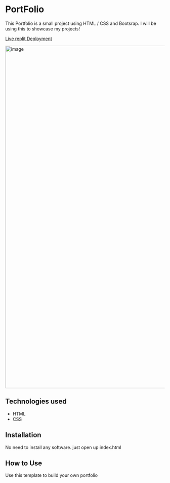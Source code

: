 # PortFolio
This Portfolio is a small project using HTML / CSS and Bootsrap. I will be using this to showcase my projects!

[Live replit Deployment](https://portfolio.rayg11.repl.co/)


 <img width="1080" alt="image" src="">

## Technologies used

* HTML
* CSS

## Installation

No need to install any software. just open up index.html

## How to Use

Use this template to build your own portfolio
